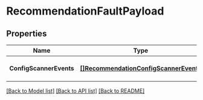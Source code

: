 # RecommendationFaultPayload

## Properties
Name | Type | Description | Notes
------------ | ------------- | ------------- | -------------
**ConfigScannerEvents** | [**[]RecommendationConfigScannerEvents**](recommendation.ConfigScannerEvents.md) |  | [optional] [default to null]

[[Back to Model list]](../README.md#documentation-for-models) [[Back to API list]](../README.md#documentation-for-api-endpoints) [[Back to README]](../README.md)

